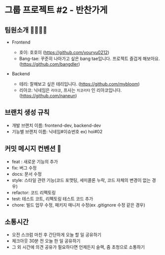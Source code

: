 # 그룹 프로젝트 #2 - 반찬가게

## 팀원소개 🙆‍♀️🙆‍♂️

  - Frontend
    - 호이: 호호이 (https://github.com/youryu0212)
    - Bang-tae: 꾸준히 나아가고 싶은 bang tae입니다. 프로젝트 즐겁게 해보아요. (https://github.com/bangdler)
    
  - Backend
    - 테리: 잘해보고 싶은 테리입니다. (https://github.com/mybloom)
    - 리아코: 닉네임은 `리아코`, 프사는 `치코리타` 인 리아코입니다. (https://github.com/naneun)

## 브랜치 생성 규칙
  - 개발 브랜치 이름: frontend-dev, backend-dev
  - 기능별 브랜치 이름: 닉네임#이슈번호 ex) hoi#02

## 커밋 메시지 컨벤션 🤝
  
  - feat : 새로운 기능의 추가
  - fix: 버그 수정
  - docs: 문서 수정
  - style: 스타일 관련 기능(코드 포맷팅, 세미콜론 누락, 코드 자체의 변경이 없는 경우)
  - refactor: 코드 리펙토링
  - test: 테스트 코트, 리펙토링 테스트 코드 추가
  - chore: 빌드 업무 수정, 패키지 매니저 수정(ex .gitignore 수정 같은 경우)

## 소통시간

  - 오전 스크럼 마친 후 간단하게 오늘 할 일 공유하기
  - 체크아웃 30분 전 오늘 한 일 공유하기
  - 그 외 시간에 의견 공유가 필요하다면 언제든지 슬랙, 줌 초청으로 소통하기
